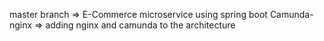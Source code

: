 master branch => E-Commerce microservice using spring boot 
Camunda-nginx => adding nginx and camunda to the architecture
